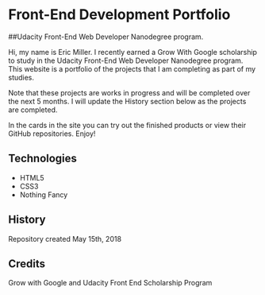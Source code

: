 # Front-End Development Portfolio
##Udacity Front-End Web Developer Nanodegree program.

Hi, my name is Eric Miller. I recently earned a Grow With Google scholarship to
study in the Udacity Front-End Web Developer Nanodegree program. This website is a portfolio
of the projects that I am completing as part of my studies.

Note that these projects are works in progress and will be completed over the next 5 months. I will update the History section below as the projects are completed.

In the cards in the site you can try out the finished products or view their GitHub repositories. Enjoy!

## Technologies
- HTML5
- CSS3
- Nothing Fancy

## History
Repository created May 15th, 2018

## Credits
Grow with Google and Udacity Front End Scholarship Program  

